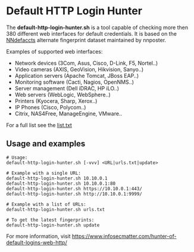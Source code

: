 
# Default HTTP Login Hunter

The **default-http-login-hunter.sh** is a tool capable of checking more then 380 different web interfaces for default credentials. It is based on the [NNdefaccts](https://github.com/nnposter/nndefaccts) alternate fingerprint dataset maintained by nnposter.

Examples of supported web interfaces:

- Network devices (3Com, Asus, Cisco, D-Link, F5, Nortel..)
- Video cameras (AXIS, GeoVision, Hikvision, Sanyo..)
- Application servers (Apache Tomcat, JBoss EAP..)
- Monitoring software (Cacti, Nagios, OpenNMS..)
- Server management (Dell iDRAC, HP iLO..)
- Web servers (WebLogic, WebSphere..)
- Printers (Kyocera, Sharp, Xerox..)
- IP Phones (Cisco, Polycom..)
- Citrix, NAS4Free, ManageEngine, VMware..

For a full list see the [list.txt](https://github.com/InfosecMatter/default-http-login-hunter/blob/master/list.txt)

## Usage and examples

```
# Usage:
default-http-login-hunter.sh [-vvv] <URL|urls.txt|update>

# Example with a single URL:
default-http-login-hunter.sh 10.10.0.1
default-http-login-hunter.sh 10.10.0.1:80
default-http-login-hunter.sh https://10.10.0.1:443/
default-http-login-hunter.sh http://10.10.0.1:9999/

# Example with a list of URLs:
default-http-login-hunter.sh urls.txt

# To get the latest fingerprints:
default-http-login-hunter.sh update
```

For more information, visit https://www.infosecmatter.com/hunter-of-default-logins-web-http/

